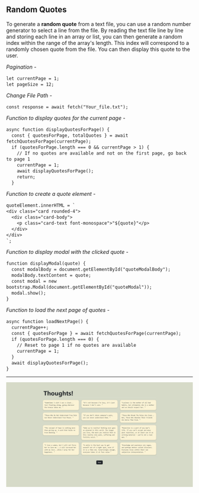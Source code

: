 ## Random Quotes

To generate a **random quote** from a text file, you can use a random number generator to select a line from the file. By reading the text file line by line and storing each line in an array or list, you can then generate a random index within the range of the array's length. This index will correspond to a randomly chosen quote from the file. You can then display this quote to the user.

_Pagination -_

    let currentPage = 1;
    let pageSize = 12;

_Change File Path -_

    const response = await fetch("Your_file.txt");

_Function to display quotes for the current page -_

    async function displayQuotesForPage() {
      const { quotesForPage, totalQuotes } = await fetchQuotesForPage(currentPage);
      if (quotesForPage.length === 0 && currentPage > 1) {
        // If no quotes are available and not on the first page, go back to page 1
        currentPage = 1;
        await displayQuotesForPage();
        return;
      }

_Function to create a quote element -_

    quoteElement.innerHTML = `
    <div class="card rounded-4">
      <div class="card-body">
        <p class="card-text font-monospace">"${quote}"</p>
      </div>
    </div>
    `;
    
_Function to display modal with the clicked quote -_

    function displayModal(quote) {
      const modalBody = document.getElementById("quoteModalBody");
      modalBody.textContent = quote;
      const modal = new bootstrap.Modal(document.getElementById("quoteModal"));
      modal.show();
    }

_Function to load the next page of quotes -_

    async function loadNextPage() {
      currentPage++;
      const { quotesForPage } = await fetchQuotesForPage(currentPage);
      if (quotesForPage.length === 0) {
        // Reset to page 1 if no quotes are available
        currentPage = 1;
      }
      await displayQuotesForPage();
    }

---

![](./assets/Thoughts.png)
